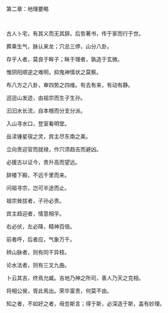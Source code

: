 第二章：地理要略

 

古人卜宅，有其义而无其辞。后哲著书，传于家而行于世。

葬乘生气，脉认来龙；穴总三停，山分八卦。

存乎人者，莫良于眸子；眛于理者，孰造于玄微。

惟阴阳顺逆之难明，抑鬼神情状之莫察。

布八方之八卦，审四势之四维。有去有来，有动有静。

迢迢山发迹，由祖宗而生子生孙。

汩汩水长流，自本根而分支分派。

入山寻水口，登室看明堂。

岳渎锺星宿之灵，宾主尽东南之美。

立向贵迎官而就禄，作穴须趋吉而避凶。

必援古以证今，贵升高而望远。

辞楼下殿，不远千里而来。

问祖寻宗，岂可半途而止。

祖宗耸拔者，子孙必贵。

宾主趋迎者，情意相孚。

右必伏，左必降，精神百倍。

前者呼，后者应，气象万千。

辨山脉者，则有同干异枝。

论水法者，则有三叉九曲。

卜云其吉，终焉允臧。吉地乃神之所司，善人乃天之克相。

将相公侯，胥此焉出。荣华富贵，何莫不由。

知之者，不如好之者，毋忽斯言；得于斯，必深造于斯，盖有妙理。

